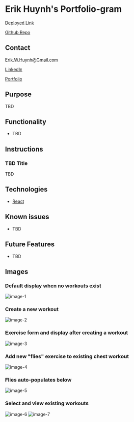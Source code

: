 # Erik Huynh's Portfolio-gram

[Deployed Link](https://e-huynh.github.io/portfolio-gram/)

[Github Repo](portfolio-gram)

## Contact

Erik.W.Huynh@Gmail.com

[LinkedIn](https://www.linkedin.com/in/erik-huynh-228321196/)

[Portfolio](https://e-huynh.github.io/portfolio-gram/)
## Purpose

TBD
## Functionality
  * TBD
        
## Instructions
### TBD Title
TBD

## Technologies
  * [React](https://reactjs.org/)

## Known issues
  * TBD
  
## Future Features
  * TBD
  
## Images
### Default display when no workouts exist
![image-1]()

### Create a new workout
![image-2]()

### Exercise form and display after creating a workout
![image-3]()

### Add new "flies" exercise to existing chest workout
![image-4]()

### Flies auto-populates below
![image-5]()

### Select and view existing workouts
![image-6]()
![image-7]()


